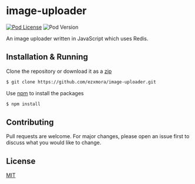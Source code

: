 # image-uploader
[![Pod License](https://img.shields.io/github/license/ezxmora/image-uploader)](https://choosealicense.com/licenses/mit/)
![Pod Version](https://img.shields.io/github/v/release/ezxmora/image-uploader)

An image uploader written in JavaScript which uses Redis.

## Installation & Running

Clone the repository or download it as a [zip](https://github.com/ezxmora/image-uploader/archive/master.zip)
```bash
$ git clone https://github.com/ezxmora/image-uploader.git
```

Use [npm](https://www.npmjs.com/) to install the packages
```bash
$ npm install
```

## Contributing
Pull requests are welcome. For major changes, please open an issue first to discuss what you would like to change.

## License
[MIT](https://choosealicense.com/licenses/mit/)